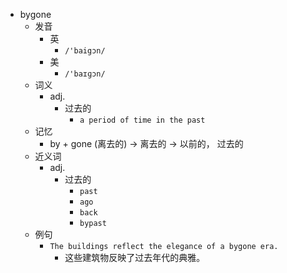 - bygone
  - 发音
    - 英
      - `/'baigɔn/`
    - 美
      - `/'baɪɡɔn/`
  - 词义
    - adj.
      - 过去的
        - `a period of time in the past`
  - 记忆
    - by + gone (离去的) → 离去的 → 以前的， 过去的
  - 近义词
    - adj.
      - 过去的
        - `past`
        - `ago`
        - `back`
        - `bypast`
  - 例句
    - `The buildings reflect the elegance of a bygone era.`
      - 这些建筑物反映了过去年代的典雅。

